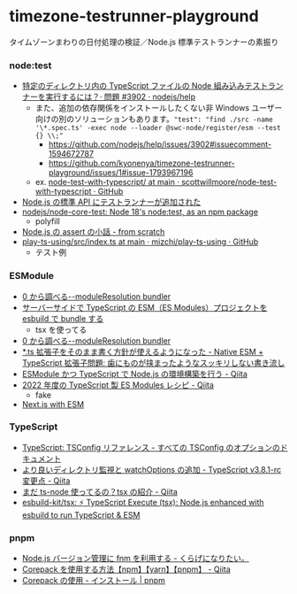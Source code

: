 # timezone-testrunner-playground

タイムゾーンまわりの日付処理の検証／Node.js 標準テストランナーの素振り

### node:test

- [特定のディレクトリ内の TypeScript ファイルの Node 組み込みテストランナーを実行するには？· 問題 #3902 · nodejs/help](https://github.com/nodejs/help/issues/3902)
  - また、追加の依存関係をインストールしたくない非 Windows ユーザー向けの別のソリューションもあります。`"test": "find ./src -name '\*.spec.ts' -exec node --loader @swc-node/register/esm --test {} \\;"`
    - https://github.com/nodejs/help/issues/3902#issuecomment-1594672787
    - https://github.com/kyonenya/timezone-testrunner-playground/issues/1#issue-1793967196
  - ex. [node-test-with-typescript/ at main · scottwillmoore/node-test-with-typescript · GitHub](https://github.com/scottwillmoore/node-test-with-typescript/tree/main)
- [Node.js の標準 API にテストランナーが追加された](https://azukiazusa.dev/blog/node-js-api/)
- [nodejs/node-core-test: Node 18's node:test, as an npm package](https://github.com/nodejs/node-core-test)
  - polyfill
- [Node.js の assert の小話 - from scratch](https://yosuke-furukawa.hatenablog.com/entry/2021/12/27/182526)
- [play-ts-using/src/index.ts at main · mizchi/play-ts-using · GitHub](https://github.com/mizchi/play-ts-using/blob/main/src/index.ts)
  - テスト例

### ESModule

- [0 から調べる--moduleResolution bundler](https://zenn.dev/akadori/scraps/412a5f8fc6ea63)
- [サーバーサイドで TypeScript の ESM（ES Modules）プロジェクトを esbuild で bundle する](https://zenn.dev/junkor/articles/2bcd22ca08d21d)
  - tsx を使ってる
- [0 から調べる--moduleResolution bundler](https://zenn.dev/akadori/scraps/412a5f8fc6ea63)
- [\*.ts 拡張子をそのまま書く方針が使えるようになった - Native ESM + TypeScript 拡張子問題: 歯にものが挟まったようなスッキリしない書き流し](https://zenn.dev/qnighy/articles/19603f11d5f264#*.ts-%E6%8B%A1%E5%BC%B5%E5%AD%90%E3%82%92%E3%81%9D%E3%81%AE%E3%81%BE%E3%81%BE%E6%9B%B8%E3%81%8F%E6%96%B9%E9%87%9D%E3%81%8C%E4%BD%BF%E3%81%88%E3%82%8B%E3%82%88%E3%81%86%E3%81%AB%E3%81%AA%E3%81%A3%E3%81%9F)
- [ESModule かつ TypeScript で Node.js の環境構築を行う - Qiita](https://qiita.com/2san/items/8d493f89aaf455ab9af1)
- [2022 年度の TypeScript 製 ES Modules レシピ - Qiita](https://qiita.com/masato_makino/items/8451bf4e62ad27823af1)
  - fake
- [Next.js with ESM](https://zenn.dev/okunokentaro/scraps/258ca0269c51c3#comment-cde3955fcd6b58)

### TypeScript

- [TypeScript: TSConfig リファレンス - すべての TSConfig のオプションのドキュメント](https://www.typescriptlang.org/ja/tsconfig#watchOptions)
- [より良いディレクトリ監視と watchOptions の追加 - TypeScript v3.8.1-rc 変更点 - Qiita](https://qiita.com/vvakame/items/72da760526ec7cc25c2d#%E3%82%88%E3%82%8A%E8%89%AF%E3%81%84%E3%83%87%E3%82%A3%E3%83%AC%E3%82%AF%E3%83%88%E3%83%AA%E7%9B%A3%E8%A6%96%E3%81%A8-watchoptions%E3%81%AE%E8%BF%BD%E5%8A%A0)
- [まだ ts-node 使ってるの？tsx の紹介 - Qiita](https://qiita.com/ssssota/items/115a906e960bcfabb46b)
- [esbuild-kit/tsx: ⚡️ TypeScript Execute (tsx): Node.js enhanced with esbuild to run TypeScript & ESM](https://github.com/esbuild-kit/tsx)

### pnpm

- [Node.js バージョン管理に fnm を利用する - くらげになりたい。](https://www.memory-lovers.blog/entry/2022/10/30/100000)
- [Corepack を使用する方法【npm】【yarn】【pnpm】 - Qiita](https://qiita.com/P-man_Brown/items/a75a042813f9a20768fd)
- [Corepack の使用 - インストール | pnpm](https://pnpm.io/ja/installation#corepack%E3%81%AE%E4%BD%BF%E7%94%A8)
